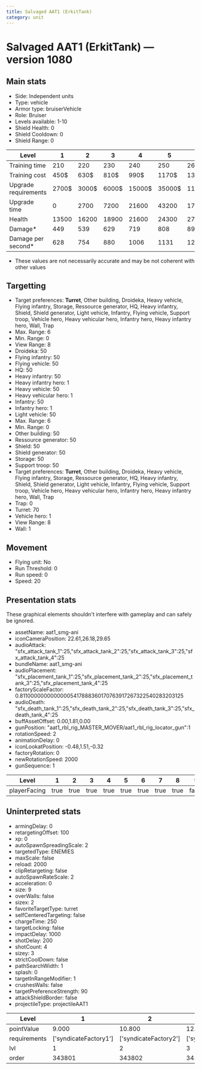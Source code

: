 ```yaml
---
title: Salvaged AAT1 (ErkitTank)
category: unit
---
```


# Salvaged AAT1 (ErkitTank) — version 1080

## Main stats

  * Side: Independent units
  * Type: vehicle
  * Armor type: bruiserVehicle
  * Role: Bruiser
  * Levels available: 1-10
  * Shield Health: 0
  * Shield Cooldown: 0
  * Shield Range: 0

|Level               |1    |2    |3    |4     |5     |6      |7      |8      |9       |10      |
|--------------------|-----|-----|-----|------|------|-------|-------|-------|--------|--------|
|Training time       |210  |220  |230  |240   |250   |260    |270    |280    |290     |300     |
|Training cost       |450$ |630$ |810$ |990$  |1170$ |1350$  |1530$  |1710$  |1890$   |2070$   |
|Upgrade requirements|2700$|3000$|6000$|15000$|35000$|115000$|175000$|350000$|1000000$|2000000$|
|Upgrade time        |0    |2700 |7200 |21600 |43200 |172800 |259200 |432000 |604800  |864000  |
|Health              |13500|16200|18900|21600 |24300 |27000  |29700  |32400  |35100   |40500   |
|Damage*             |449  |539  |629  |719   |808   |898    |988    |1078   |1168    |1347    |
|Damage per second*  |628  |754  |880  |1006  |1131  |1257   |1383   |1509   |1635    |1885    |

* These values are not necessarily accurate and may be not coherent with other values

## Targetting

  * Target preferences: **Turret**, Other building, Droideka, Heavy vehicle, Flying infantry, Storage, Ressource generator, HQ, Heavy infantry, Shield, Shield generator, Light vehicle, Infantry, Flying vehicle, Support troop, Vehicle hero, Heavy vehicular hero, Infantry hero, Heavy infantry hero, Wall, Trap
  * Max. Range: 6
  * Min. Range: 0
  * View Range: 8
  * Droideka: 50
  * Flying infantry: 50
  * Flying vehicle: 50
  * HQ: 50
  * Heavy infantry: 50
  * Heavy infantry hero: 1
  * Heavy vehicle: 50
  * Heavy vehicular hero: 1
  * Infantry: 50
  * Infantry hero: 1
  * Light vehicle: 50
  * Max. Range: 6
  * Min. Range: 0
  * Other building: 50
  * Ressource generator: 50
  * Shield: 50
  * Shield generator: 50
  * Storage: 50
  * Support troop: 50
  * Target preferences: **Turret**, Other building, Droideka, Heavy vehicle, Flying infantry, Storage, Ressource generator, HQ, Heavy infantry, Shield, Shield generator, Light vehicle, Infantry, Flying vehicle, Support troop, Vehicle hero, Heavy vehicular hero, Infantry hero, Heavy infantry hero, Wall, Trap
  * Trap: 0
  * Turret: 70
  * Vehicle hero: 1
  * View Range: 8
  * Wall: 1

## Movement

  * Flying unit: No
  * Run Threshold: 0
  * Run speed: 0
  * Speed: 20

## Presentation stats

These graphical elements shouldn't interfere with gameplay and can safely be ignored.

  * assetName: aat1_smg-ani
  * iconCameraPosition: 22.61,26.18,29.65
  * audioAttack: "sfx_attack_tank_1":25,"sfx_attack_tank_2":25,"sfx_attack_tank_3":25,"sfx_attack_tank_4":25
  * bundleName: aat1_smg-ani
  * audioPlacement: "sfx_placement_tank_1":25,"sfx_placement_tank_2":25,"sfx_placement_tank_3":25,"sfx_placement_tank_4":25
  * factoryScaleFactor: 0.81100000000000005417888360170763917267322540283203125
  * audioDeath: "sfx_death_tank_1":25,"sfx_death_tank_2":25,"sfx_death_tank_3":25,"sfx_death_tank_4":25
  * buffAssetOffset: 0.00,1.81,0.00
  * gunPosition: "aat1_rbl_rig_MASTER_MOVER/aat1_rbl_rig_locator_gun":1
  * rotationSpeed: 2
  * animationDelay: 0
  * iconLookatPosition: -0.48,1.51,-0.32
  * factoryRotation: 0
  * newRotationSpeed: 2000
  * gunSequence: 1

|Level       |1   |2   |3   |4   |5   |6   |7   |8   |9    |10   |
|------------|----|----|----|----|----|----|----|----|-----|-----|
|playerFacing|true|true|true|true|true|true|true|true|false|false|

## Uninterpreted stats

  * armingDelay: 0
  * retargetingOffset: 100
  * xp: 0
  * autoSpawnSpreadingScale: 2
  * targetedType: ENEMIES
  * maxScale: false
  * reload: 2000
  * clipRetargeting: false
  * autoSpawnRateScale: 2
  * acceleration: 0
  * size: 9
  * overWalls: false
  * sizex: 2
  * favoriteTargetType: turret
  * selfCenteredTargeting: false
  * chargeTime: 250
  * targetLocking: false
  * impactDelay: 1000
  * shotDelay: 200
  * shotCount: 4
  * sizey: 3
  * strictCoolDown: false
  * pathSearchWidth: 1
  * splash: 0
  * targetInRangeModifier: 1
  * crushesWalls: false
  * targetPreferenceStrength: 90
  * attackShieldBorder: false
  * projectileType: projectileAAT1

|Level       |1                    |2                    |3                    |4                    |5                    |6                    |7                    |8                    |9                    |10                    |
|------------|---------------------|---------------------|---------------------|---------------------|---------------------|---------------------|---------------------|---------------------|---------------------|----------------------|
|pointValue  |9.000                |10.800               |12.600               |14.400               |16.200               |18.000               |19.800               |21.600               |23.400               |27.000                |
|requirements|['syndicateFactory1']|['syndicateFactory2']|['syndicateFactory3']|['syndicateFactory4']|['syndicateFactory5']|['syndicateFactory6']|['syndicateFactory7']|['syndicateFactory8']|['syndicateFactory9']|['syndicateFactory10']|
|lvl         |1                    |2                    |3                    |4                    |5                    |6                    |7                    |8                    |9                    |10                    |
|order       |343801               |343802               |343803               |343804               |343805               |343806               |343807               |343808               |343809               |343810                |

